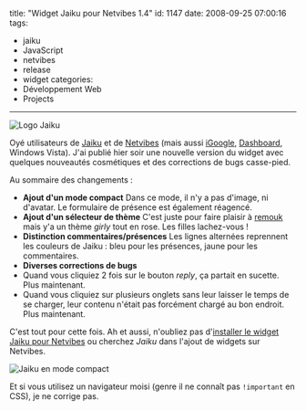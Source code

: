 title: "Widget Jaiku pour Netvibes 1.4"
id: 1147
date: 2008-09-25 07:00:16
tags:
- jaiku
- JavaScript
- netvibes
- release
- widget
categories:
- Développement Web
- Projects
---

![](/images/2008/06/logo-jaiku.png "Logo Jaiku")

Oyé utilisateurs de [Jaiku](http://jaiku.com) et de [Netvibes](http://www.netvibes.com) (mais aussi [iGoogle](http://www.igoogle.com), [Dashboard](http://www.apple.com/downloads/dashboard/), Windows Vista). J'ai publié hier soir une nouvelle version du widget avec quelques nouveautés cosmétiques et des corrections de bugs casse-pied.

<!--more-->

Au sommaire des changements :

*   **Ajout d'un mode compact**
Dans ce mode, il n'y a pas d'image, ni d'avatar. Le formulaire de présence est également réagencé.
*   **Ajout d'un sélecteur de thème**
C'est juste pour faire plaisir à [remouk](http://shiii.org/) mais y'a un thème _girly_ tout en rose. Les filles lachez-vous !
*   **Distinction commentaires/présences**
Les lignes alternées reprennent les couleurs de Jaiku : bleu pour les présences, jaune pour les commentaires.
*   **Diverses corrections de bugs**
  *   Quand vous cliquiez 2 fois sur le bouton _reply_, ça partait en sucette. Plus maintenant.
  *   Quand vous cliquiez sur plusieurs onglets sans leur laisser le temps de se charger, leur contenu n'était pas forcément chargé au bon endroit. Plus maintenant.

C'est tout pour cette fois.
Ah et aussi, n'oubliez pas d'[installer le widget Jaiku pour Netvibes](http://eco.netvibes.com/subscribe/241591) ou cherchez _Jaiku_ dans l'ajout de widgets sur Netvibes.

![Jaiku en mode compact](/images/2008/09/netvibes-jaiku-14-compact.png "Jaiku en mode compact")

Et si vous utilisez un navigateur moisi (genre il ne connaît pas `!important` en CSS), je ne corrige pas.